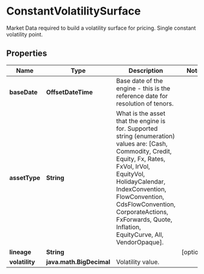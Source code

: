 

# ConstantVolatilitySurface

Market Data required to build a volatility surface for pricing.  Single constant volatility point.

## Properties

| Name | Type | Description | Notes |
|------------ | ------------- | ------------- | -------------|
|**baseDate** | **OffsetDateTime** | Base date of the engine - this is the reference date for resolution of tenors. |  |
|**assetType** | **String** | What is the asset that the engine is for.  Supported string (enumeration) values are: [Cash, Commodity, Credit, Equity, Fx, Rates, FxVol, IrVol, EquityVol, HolidayCalendar, IndexConvention, FlowConvention, CdsFlowConvention, CorporateActions, FxForwards, Quote, Inflation, EquityCurve, All, VendorOpaque]. |  |
|**lineage** | **String** |  |  [optional] |
|**volatility** | **java.math.BigDecimal** | Volatility value. |  |



